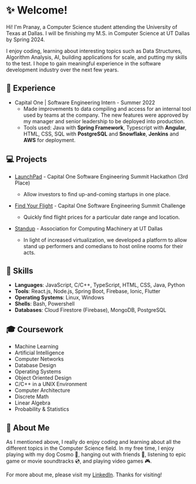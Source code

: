 # :sparkles: Welcome!
Hi! I'm Pranay, a Computer Science student attending the University of Texas at Dallas. I will be finishing my M.S. in Computer Science at UT Dallas by Spring 2024.

I enjoy coding, learning about interesting topics such as Data Structures, Algorithm Analysis, AI, building applications for scale, and putting my skills to the test. I hope to gain meaningful experience in the software development industry over the next few years.

## :office: Experience
* Capital One | Software Engineering Intern - Summer 2022
    * Made improvements to data compiling and access for an internal tool used by teams at the company. The new features were approved by my manager and senior leadership to be deployed into production.
    * Tools used: Java with **Spring Framework**, Typescript with **Angular**, HTML, CSS, SQL with **PostgreSQL** and **Snowflake**, **Jenkins** and **AWS** for deployment.

## :computer: Projects
* [LaunchPad](https://github.com/RealJasomo/SES-Hackathon-Investors) - Capital One Software Engineering Summit Hackathon (3rd Place)
    * Allow investors to find up-and-coming startups in one place.

* [Find Your Flight](https://github.com/pyadav1218/find-your-flight) - Capital One Software Engineering Summit Challenge
    * Quickly find flight prices for a particular date range and location.

* [Standup](https://github.com/acm-projects/Standup) - Association for Computing Machinery at UT Dallas 
    * In light of increased virtualization, we developed a platform to allow stand up performers and comedians to host online rooms for their acts.

## :page_facing_up: Skills
* __Languages__: JavaScript, C/C++, TypeScript, HTML, CSS, Java, Python
* __Tools__: React.js, Node.js, Spring Boot, Firebase, Ionic, Flutter
* __Operating Systems__: Linux, Windows
* __Shells__: Bash, Powershell
* __Databases__: Cloud Firestore (Firebase), MongoDB, PostgreSQL

## :mortar_board: Coursework
* Machine Learning
* Artificial Intelligence
* Computer Networks
* Database Design
* Operating Systems
* Object Oriented Design
* C/C++ in a UNIX Environment
* Computer Architecture
* Discrete Math
* Linear Algebra
* Probability & Statistics

## :bust_in_silhouette: About Me
As I mentioned above, I really do enjoy coding and learning about all the different topics in the Computer Science field. In my free time, I enjoy playing with my dog Cosmo :dog:, hanging out with friends :tada:, listening to epic game or movie soundtracks :cd:, and playing video games :video_game:.

For more about me, please visit my [LinkedIn](https://www.linkedin.com/in/pranayyadav). Thanks for visiting!
